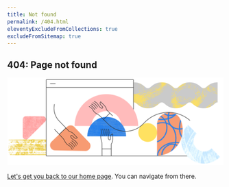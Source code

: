 ```yaml
---
title: Not found
permalink: /404.html
eleventyExcludeFromCollections: true
excludeFromSitemap: true
---
```


## 404: Page not found

<img class="image-banner" src="/assets/images/spectrum_illustration_2x.png" alt="Spectrum blog: 404 page not found illustration" />

[Let's get you back to our home page](/). You can navigate from there.
